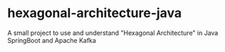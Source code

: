 # hexagonal-architecture-java
A small project to use and understand "Hexagonal Architecture" in Java SpringBoot and Apache Kafka
